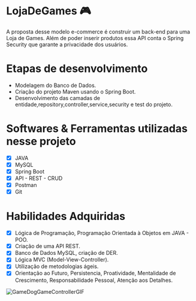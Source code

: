 # LojaDeGames 🎮

A proposta desse modelo e-commerce é construir um back-end para uma Loja de Games. Além de poder inserir produtos essa API conta o Spring Security que garante a privacidade dos usuários. 

# Etapas de desenvolvimento
-  Modelagem do Banco de Dados.
-  Criação do projeto Maven usando o Spring Boot.
-  Desenvolvimento das camadas de entidade,repository,controller,service,security e test do projeto.

# Softwares & Ferramentas utilizadas nesse projeto
- [x] JAVA
- [x] MySQL
- [x] Spring Boot
- [x] API - REST - CRUD
- [x] Postman 
- [x] Git

# Habilidades Adquiridas
- [x] Lógica de Programação, Programação Orientada à Objetos em JAVA - POO.
- [x] Criação de uma API REST.
- [x] Banco de Dados MySQL, criação de DER.
- [x] Lógica MVC (Model-View-Controller).
- [x] Utilização de metodologias ágeis.
- [x] Orientação ao Futuro, Persistencia, Proatividade, Mentalidade de Crescimento, Responsabilidade Pessoal, Atenção aos Detalhes.

 ![GameDogGameControllerGIF](https://user-images.githubusercontent.com/97813649/157142268-79b60f97-230f-4489-801e-da93531fbdb0.gif)


